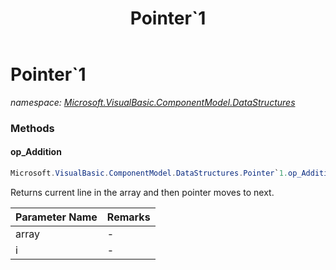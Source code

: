 ﻿---
title: Pointer`1
---

# Pointer`1
_namespace: [Microsoft.VisualBasic.ComponentModel.DataStructures](N-Microsoft.VisualBasic.ComponentModel.DataStructures.html)_





### Methods

#### op_Addition
```csharp
Microsoft.VisualBasic.ComponentModel.DataStructures.Pointer`1.op_Addition(`0[],Microsoft.VisualBasic.ComponentModel.DataStructures.Pointer{`0})
```
Returns current line in the array and then pointer moves to next.

|Parameter Name|Remarks|
|--------------|-------|
|array|-|
|i|-|



